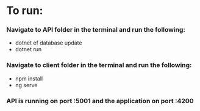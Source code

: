# To run:

### Navigate to API folder in the terminal and run the following:
- dotnet ef database update
- dotnet run

### Navigate to client folder in the terminal and run the following:
- npm install
- ng serve

### API is running on port :5001 and the application on port :4200
